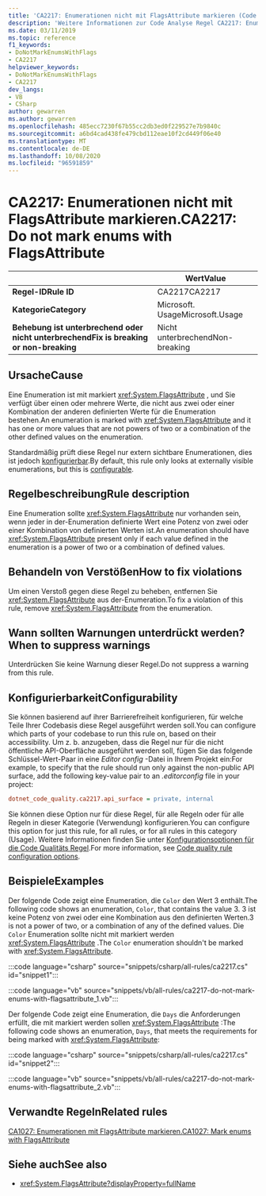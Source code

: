 ```yaml
---
title: 'CA2217: Enumerationen nicht mit FlagsAttribute markieren (Code Analyse)'
description: 'Weitere Informationen zur Code Analyse Regel CA2217: Enumerationen nicht mit FlagsAttribute markieren'
ms.date: 03/11/2019
ms.topic: reference
f1_keywords:
- DoNotMarkEnumsWithFlags
- CA2217
helpviewer_keywords:
- DoNotMarkEnumsWithFlags
- CA2217
dev_langs:
- VB
- CSharp
author: gewarren
ms.author: gewarren
ms.openlocfilehash: 485ecc7230f67b55cc2db3ed0f229527e7b9840c
ms.sourcegitcommit: a6bd4cad438fe479cbd112eae10f2cd449f06e40
ms.translationtype: MT
ms.contentlocale: de-DE
ms.lasthandoff: 10/08/2020
ms.locfileid: "96591859"
---
```

# <a name="ca2217-do-not-mark-enums-with-flagsattribute"></a><span data-ttu-id="e41a0-103">CA2217: Enumerationen nicht mit FlagsAttribute markieren.</span><span class="sxs-lookup"><span data-stu-id="e41a0-103">CA2217: Do not mark enums with FlagsAttribute</span></span>

| | <span data-ttu-id="e41a0-104">Wert</span><span class="sxs-lookup"><span data-stu-id="e41a0-104">Value</span></span> |
|-|-|
| <span data-ttu-id="e41a0-105">**Regel-ID**</span><span class="sxs-lookup"><span data-stu-id="e41a0-105">**Rule ID**</span></span> |<span data-ttu-id="e41a0-106">CA2217</span><span class="sxs-lookup"><span data-stu-id="e41a0-106">CA2217</span></span>|
| <span data-ttu-id="e41a0-107">**Kategorie**</span><span class="sxs-lookup"><span data-stu-id="e41a0-107">**Category**</span></span> |<span data-ttu-id="e41a0-108">Microsoft. Usage</span><span class="sxs-lookup"><span data-stu-id="e41a0-108">Microsoft.Usage</span></span>|
| <span data-ttu-id="e41a0-109">**Behebung ist unterbrechend oder nicht unterbrechend**</span><span class="sxs-lookup"><span data-stu-id="e41a0-109">**Fix is breaking or non-breaking**</span></span> |<span data-ttu-id="e41a0-110">Nicht unterbrechend</span><span class="sxs-lookup"><span data-stu-id="e41a0-110">Non-breaking</span></span>|

## <a name="cause"></a><span data-ttu-id="e41a0-111">Ursache</span><span class="sxs-lookup"><span data-stu-id="e41a0-111">Cause</span></span>

<span data-ttu-id="e41a0-112">Eine Enumeration ist mit markiert <xref:System.FlagsAttribute> , und Sie verfügt über einen oder mehrere Werte, die nicht aus zwei oder einer Kombination der anderen definierten Werte für die Enumeration bestehen.</span><span class="sxs-lookup"><span data-stu-id="e41a0-112">An enumeration is marked with <xref:System.FlagsAttribute> and it has one or more values that are not powers of two or a combination of the other defined values on the enumeration.</span></span>

<span data-ttu-id="e41a0-113">Standardmäßig prüft diese Regel nur extern sichtbare Enumerationen, dies ist jedoch [konfigurierbar](#configurability).</span><span class="sxs-lookup"><span data-stu-id="e41a0-113">By default, this rule only looks at externally visible enumerations, but this is [configurable](#configurability).</span></span>

## <a name="rule-description"></a><span data-ttu-id="e41a0-114">Regelbeschreibung</span><span class="sxs-lookup"><span data-stu-id="e41a0-114">Rule description</span></span>

<span data-ttu-id="e41a0-115">Eine Enumeration sollte <xref:System.FlagsAttribute> nur vorhanden sein, wenn jeder in der-Enumeration definierte Wert eine Potenz von zwei oder einer Kombination von definierten Werten ist.</span><span class="sxs-lookup"><span data-stu-id="e41a0-115">An enumeration should have <xref:System.FlagsAttribute> present only if each value defined in the enumeration is a power of two or a combination of defined values.</span></span>

## <a name="how-to-fix-violations"></a><span data-ttu-id="e41a0-116">Behandeln von Verstößen</span><span class="sxs-lookup"><span data-stu-id="e41a0-116">How to fix violations</span></span>

<span data-ttu-id="e41a0-117">Um einen Verstoß gegen diese Regel zu beheben, entfernen Sie <xref:System.FlagsAttribute> aus der-Enumeration.</span><span class="sxs-lookup"><span data-stu-id="e41a0-117">To fix a violation of this rule, remove <xref:System.FlagsAttribute> from the enumeration.</span></span>

## <a name="when-to-suppress-warnings"></a><span data-ttu-id="e41a0-118">Wann sollten Warnungen unterdrückt werden?</span><span class="sxs-lookup"><span data-stu-id="e41a0-118">When to suppress warnings</span></span>

<span data-ttu-id="e41a0-119">Unterdrücken Sie keine Warnung dieser Regel.</span><span class="sxs-lookup"><span data-stu-id="e41a0-119">Do not suppress a warning from this rule.</span></span>

## <a name="configurability"></a><span data-ttu-id="e41a0-120">Konfigurierbarkeit</span><span class="sxs-lookup"><span data-stu-id="e41a0-120">Configurability</span></span>

<span data-ttu-id="e41a0-121">Sie können basierend auf ihrer Barrierefreiheit konfigurieren, für welche Teile Ihrer Codebasis diese Regel ausgeführt werden soll.</span><span class="sxs-lookup"><span data-stu-id="e41a0-121">You can configure which parts of your codebase to run this rule on, based on their accessibility.</span></span> <span data-ttu-id="e41a0-122">Um z. b. anzugeben, dass die Regel nur für die nicht öffentliche API-Oberfläche ausgeführt werden soll, fügen Sie das folgende Schlüssel-Wert-Paar in eine *Editor config* -Datei in Ihrem Projekt ein:</span><span class="sxs-lookup"><span data-stu-id="e41a0-122">For example, to specify that the rule should run only against the non-public API surface, add the following key-value pair to an *.editorconfig* file in your project:</span></span>

```ini
dotnet_code_quality.ca2217.api_surface = private, internal
```

<span data-ttu-id="e41a0-123">Sie können diese Option nur für diese Regel, für alle Regeln oder für alle Regeln in dieser Kategorie (Verwendung) konfigurieren.</span><span class="sxs-lookup"><span data-stu-id="e41a0-123">You can configure this option for just this rule, for all rules, or for all rules in this category (Usage).</span></span> <span data-ttu-id="e41a0-124">Weitere Informationen finden Sie unter [Konfigurationsoptionen für die Code Qualitäts Regel](../code-quality-rule-options.md).</span><span class="sxs-lookup"><span data-stu-id="e41a0-124">For more information, see [Code quality rule configuration options](../code-quality-rule-options.md).</span></span>

## <a name="examples"></a><span data-ttu-id="e41a0-125">Beispiele</span><span class="sxs-lookup"><span data-stu-id="e41a0-125">Examples</span></span>

<span data-ttu-id="e41a0-126">Der folgende Code zeigt eine Enumeration, die `Color` den Wert 3 enthält.</span><span class="sxs-lookup"><span data-stu-id="e41a0-126">The following code shows an enumeration, `Color`, that contains the value 3.</span></span> <span data-ttu-id="e41a0-127">3 ist keine Potenz von zwei oder eine Kombination aus den definierten Werten.</span><span class="sxs-lookup"><span data-stu-id="e41a0-127">3 is not a power of two, or a combination of any of the defined values.</span></span> <span data-ttu-id="e41a0-128">Die `Color` Enumeration sollte nicht mit markiert werden <xref:System.FlagsAttribute> .</span><span class="sxs-lookup"><span data-stu-id="e41a0-128">The `Color` enumeration shouldn't be marked with <xref:System.FlagsAttribute>.</span></span>

:::code language="csharp" source="snippets/csharp/all-rules/ca2217.cs" id="snippet1":::

:::code language="vb" source="snippets/vb/all-rules/ca2217-do-not-mark-enums-with-flagsattribute_1.vb":::

<span data-ttu-id="e41a0-129">Der folgende Code zeigt eine Enumeration, die `Days` die Anforderungen erfüllt, die mit markiert werden sollen <xref:System.FlagsAttribute> :</span><span class="sxs-lookup"><span data-stu-id="e41a0-129">The following code shows an enumeration, `Days`, that meets the requirements for being marked with <xref:System.FlagsAttribute>:</span></span>

:::code language="csharp" source="snippets/csharp/all-rules/ca2217.cs" id="snippet2":::

:::code language="vb" source="snippets/vb/all-rules/ca2217-do-not-mark-enums-with-flagsattribute_2.vb":::

## <a name="related-rules"></a><span data-ttu-id="e41a0-130">Verwandte Regeln</span><span class="sxs-lookup"><span data-stu-id="e41a0-130">Related rules</span></span>

[<span data-ttu-id="e41a0-131">CA1027: Enumerationen mit FlagsAttribute markieren.</span><span class="sxs-lookup"><span data-stu-id="e41a0-131">CA1027: Mark enums with FlagsAttribute</span></span>](ca1027.md)

## <a name="see-also"></a><span data-ttu-id="e41a0-132">Siehe auch</span><span class="sxs-lookup"><span data-stu-id="e41a0-132">See also</span></span>

- <xref:System.FlagsAttribute?displayProperty=fullName>
